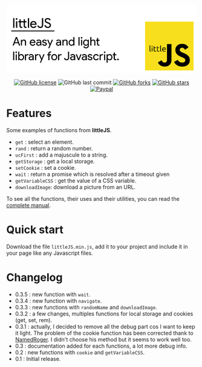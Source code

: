 ![Header](/docs/header.png)

<div align="center">

[![GitHub license](https://img.shields.io/github/license/n-deleforge/littleJS?style=for-the-badge)](https://github.com/n-deleforge/littleJS/blob/main/LICENCE)
![GitHub last commit](https://img.shields.io/github/last-commit/n-deleforge/littleJS?style=for-the-badge)
[![GitHub forks](https://img.shields.io/github/forks/n-deleforge/littleJS?style=for-the-badge)](https://github.com/n-deleforge/littleJS/network)
[![GitHub stars](https://img.shields.io/github/stars/n-deleforge/littleJS?style=for-the-badge)](https://github.com/n-deleforge/littleJS/stargazers)
[![Paypal](https://img.shields.io/badge/DONATE-PAYPAL.ME-lightgrey?style=for-the-badge)](https://www.paypal.com/paypalme/nicolasdeleforge)

</div>
 
# Features

Some examples of functions from **littleJS**.

- `get` : select an element.
- `rand` : return a random number.
- `ucFirst` : add a majuscule to a string.
- `getStorage` : get a local storage.
- `setCookie` : set a cookie.
- `wait` : return a promise which is resolved after a timeout given
- `getVariableCSS` : get the value of a CSS variable.
- `downloadImage`: download a picture from an URL.

To see all the functions, their uses and their utilities, you can read the [complete manual](/docs/manual.md).

# Quick start
Download the file `littleJS.min.js`, add it to your project and include it in your page like any Javascript files.

# Changelog
 
 - 0.3.5 : new function with `wait`.
 - 0.3.4 : new function with `navigate`.
 - 0.3.3 : new functions with `randomName` and `downloadImage`.
 - 0.3.2 :  a few changes, multiples functions for local storage and cookies (get, set, rem).
 - 0.3.1 : actually, I decided to remove all the debug part cos I want to keep it light. The problem of the cookie function has been corrected thank to [NamedRoger](https://github.com/NamedRoger). I didn't choose his method but it seems to work well too.
 - 0.3 : documentation added for each functions, a lot more debug info.
 - 0.2 : new functions with `cookie` and `getVariableCSS`.
 - 0.1 : Initial release.
